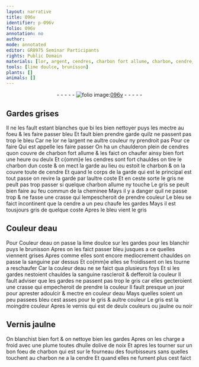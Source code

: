 ```yaml
---
layout: narrative
title: 096v
identifier: p-096v
folio: 096v
annotation: no
author:
mode: annotated
editor: GR8975 Seminar Participants
rights: Public Domain
materials: [lor, argent, cendres, charbon fort allume, charbon, cendre, charbon allume, sanguine, huile dolive de noix]
tools: [lime doulce, brunisson]
plants: []
animals: []
---
```


<div class="folio" align="center">- - - - - <a href="http://gallica.bnf.fr/ark:/12148/btv1b10500001g/f198.image" target="_blank"><img src="https://cu-mkp.github.io/2017-workshop-edition/assets/photo-icon.png" alt="folio image: " style="display:inline-block; margin-bottom:-3px;"/>096v</a> - - - - - </div>  
  

## Gardes grises

 
Il ne les fault estant blanches que bi les bien nettoyer puys les
 mectre au foeu & les faire passer bleu Et fault bien prendre
 garde quilz ne passent pas trop le bleu Car ne <span class="m">lor</span> ne l<span class="m">argent</span>
 ne aultre couleur ny prendroit pas Pour ce faire Qui est
 appelle les faire passer On ha un chaulderon plein de <span class="m">cendres</span>
 quon couvre de <span class="m">charbon fort allume</span> & les faict on chaufer ainsy
 bien fort une heure ou deulx Et c{omm}e les <span class="m">cendres</span> sont fort chauldes
 on tire le <span class="m">charbon</span> dun coste & on mect la garde au lieu ou estoit
 le <span class="m">charbon</span> & on la couvre toute de <span class="m">cendre</span> Et quand le corps
 de la garde qui est le principal est tout passe on revire la
 garde par laultre coste Et en ceste sorte le gris ne peult pas
 trop passer si quelque <span class="m">charbon allume</span> ny touche Le gris se
 peult bien faire au feu commun de la cheminee Mays il y a
 danger quil ne passe trop & ne fasse une crasse qui lempescheroit
 de prendre couleur Le bleu se faict incontinent que la <span class="m">cendre</span>
 a un peu chaufe les gardes Mays il est tousjours gris de
 quelque coste Apres le bleu vient le gris
 
 
  

## Couleur deau

 
Pour Couleur deau on passe la <span class="tl">lime doulce</span> sur les gardes pour les
 blanchir puys le <span class="tl">brunisson</span> Apres on les faict passer bleu
 jusques a ce quelles viennent grises Apres comme elles sont encore
 mediocrement chauldes on passe la <span class="m">sanguine</span> par dessus Et co{mm}e
 elles se froidissent on les tourne a reschaufer Car la couleur
 deau ne se faict qua plusieurs foys Et si les gardes nestoient
 chauldes la <span class="m">sanguine</span> rascleroit & defferoit la couleur Il fault
 adviser que les gardes ne passent pas trop le gris car elles
 gecteroient une crasse qui empecheroit de prendre la couleur
 Il fault presque un jour pour aprester adoulcir & mectre en
 couleur deau Mays quelles soient un peu passees bleu cest asses
 pour le gris & aultre couleur Le gris est la moingdre couleur
 Apres le vernis qui est de deulx couleurs ou jaulne ou noir
 
 
  

## Vernis jaulne

 
On blanchist bien fort & on nettoye bien les gardes Apres
 on les charge a froid avec une plume toutes d<span class="m">huile dolive de
 noix</span> Et apres les tourner sur un bon foeu de <span class="m">charbon</span> qui est sur
 le fourneau des <span class="pro">fourbisseurs</span> sans quelles touchent au <span class="m">charbon</span>
 ne a la <span class="m">cendre</span> Et quand elles ne fument plus cest faict
 
